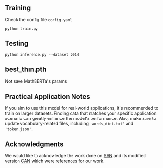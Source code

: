 ## Training

Check the config file ```config.yaml``` 

```
python train.py
```

## Testing

```
python inference.py --dataset 2014
```


## best_thin.pth
Not save MathBERTa's params



## Practical Application Notes

If you aim to use this model for real-world applications, it's recommended to train on larger datasets. Finding data that matches your specific application scenario can greatly enhance the model's performance. Also, make sure to update vocabulary-related files, including `'words_dict.txt'` and `'token.json'`.


## Acknowledgments

We would like to acknowledge the work done on [SAN](https://github.com/tal-tech/SAN) and its modified version [CAN](https://github.com/LBH1024/CAN) which were references for our work.
